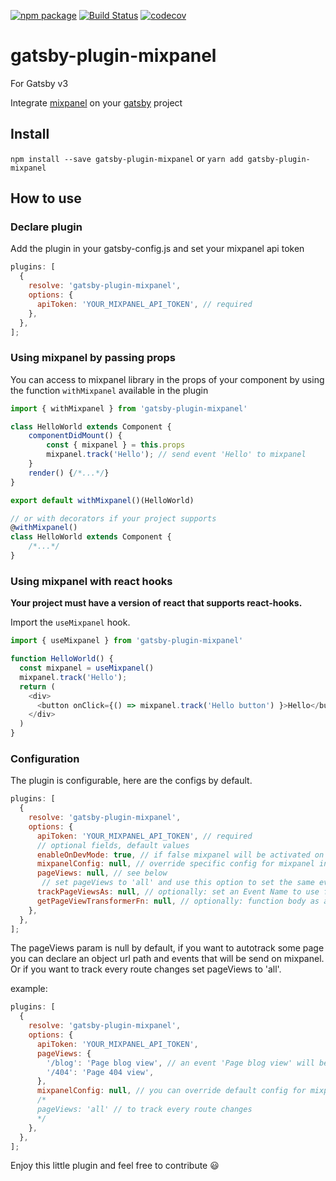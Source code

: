 [![npm package](https://img.shields.io/npm/v/gatsby-plugin-mixpanel.svg?style=flat-square)](https://www.npmjs.org/package/gatsby-plugin-mixpanel)
[![Build Status](https://travis-ci.org/thomascarvalho/gatsby-plugin-mixpanel.svg?branch=master)](https://travis-ci.org/thomascarvalho/gatsby-plugin-mixpanel)
[![codecov](https://codecov.io/gh/thomascarvalho/gatsby-plugin-mixpanel/branch/master/graph/badge.svg)](https://codecov.io/gh/thomascarvalho/gatsby-plugin-mixpanel)

# gatsby-plugin-mixpanel

For Gatsby v3

Integrate [mixpanel](https://www.mixpanel.com) on your [gatsby](https://github.com/gatsbyjs/gatsby) project

## Install

`npm install --save gatsby-plugin-mixpanel` or `yarn add gatsby-plugin-mixpanel`

## How to use

### Declare plugin

Add the plugin in your gatsby-config.js and set your mixpanel api token

```javascript
plugins: [
  {
    resolve: 'gatsby-plugin-mixpanel',
    options: {
      apiToken: 'YOUR_MIXPANEL_API_TOKEN', // required
    },
  },
];
```

### Using mixpanel by passing props

You can access to mixpanel library in the props of your component by using the function ```withMixpanel``` available in the plugin

```javascript
import { withMixpanel } from 'gatsby-plugin-mixpanel'

class HelloWorld extends Component {
    componentDidMount() {
        const { mixpanel } = this.props
        mixpanel.track('Hello'); // send event 'Hello' to mixpanel
    }
    render() {/*...*/}
}

export default withMixpanel()(HelloWorld)

// or with decorators if your project supports
@withMixpanel()
class HelloWorld extends Component {
    /*...*/
}
```

### Using mixpanel with react hooks

**Your project must have a version of react that supports react-hooks.**

Import the ```useMixpanel``` hook.

```javascript
import { useMixpanel } from 'gatsby-plugin-mixpanel'

function HelloWorld() {
  const mixpanel = useMixpanel()
  mixpanel.track('Hello');
  return (
    <div>
      <button onClick={() => mixpanel.track('Hello button') }>Hello</button>
    </div>
  )
}

```

### Configuration

The plugin is configurable, here are the configs by default.

```javascript
plugins: [
  {
    resolve: 'gatsby-plugin-mixpanel',
    options: {
      apiToken: 'YOUR_MIXPANEL_API_TOKEN', // required
      // optional fields, default values
      enableOnDevMode: true, // if false mixpanel will be activated on NODE_ENV=production only
      mixpanelConfig: null, // override specific config for mixpanel initialization https://github.com/mixpanel/mixpanel-js/blob/8b2e1f7b/src/mixpanel-core.js#L87-L110
      pageViews: null, // see below
       // set pageViews to 'all' and use this option to set the same event name for all page view events
      trackPageViewsAs: null, // optionally: set an Event Name to use for all page views, eg: trackPageViewsAs: 'Page view'
      getPageViewTransformerFn: null, // optionally: function body as a string to customize the event sent to mixpanel. Receives one parameter: location. Example 'return () => ({url: location.pathname})'
    },
  },
];
```

The pageViews param is null by default, if you want to autotrack some page you can declare an object url path and events that will be send on mixpanel.
Or if you want to track every route changes set pageViews to 'all'.

example: 
```javascript
plugins: [
  {
    resolve: 'gatsby-plugin-mixpanel',
    options: {
      apiToken: 'YOUR_MIXPANEL_API_TOKEN',
      pageViews: {
        '/blog': 'Page blog view', // an event 'Page blog view' will be send to mixpanel on every visit on the /blog page
        '/404': 'Page 404 view',
      },
      mixpanelConfig: null, // you can override default config for mixpanel library https://github.com/mixpanel/mixpanel-js/blob/8b2e1f7b/src/mixpanel-core.js#L87-L110
      /*
      pageViews: 'all' // to track every route changes
      */
    },
  },
];
```


Enjoy this little plugin and feel free to contribute :smiley:
